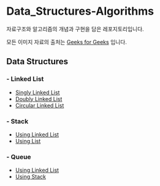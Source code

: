 # Data_Structures-Algorithms
자료구조와 알고리즘의 개념과 구현을 담은 레포지토리입니다.

모든 이미지 자료의 출처는 [Geeks for Geeks](https://www.geeksforgeeks.org) 입니다.


## Data Structures


### - Linked List
* [Singly Linked List](https://github.com/toutelajourn6e/Data_Structures-Algorithms/tree/master/Data%20Structures/Linked%20List/Singly%20Linked%20List)
* [Doubly Linked List](https://github.com/toutelajourn6e/Data_Structures-Algorithms/tree/master/Data%20Structures/Linked%20List/Doubly%20Linked%20List)
* [Circular Linked List](https://github.com/toutelajourn6e/Data_Structures-Algorithms/tree/master/Data%20Structures/Linked%20List/Circular%20Linked%20List)

### - Stack
* [Using Linked List](https://github.com/toutelajourn6e/Data_Structures-Algorithms/tree/master/Data%20Structures/Stack)
* [Using List](https://github.com/toutelajourn6e/Data_Structures-Algorithms/tree/master/Data%20Structures/Stack)

### - Queue
* [Using Linked List](https://github.com/toutelajourn6e/Data_Structures-Algorithms/tree/master/Data%20Structures/Queue/Using%20Linked%20List)
* [Using Stack](https://github.com/toutelajourn6e/Data_Structures-Algorithms/tree/master/Data%20Structures/Queue/Using%20Stack)

